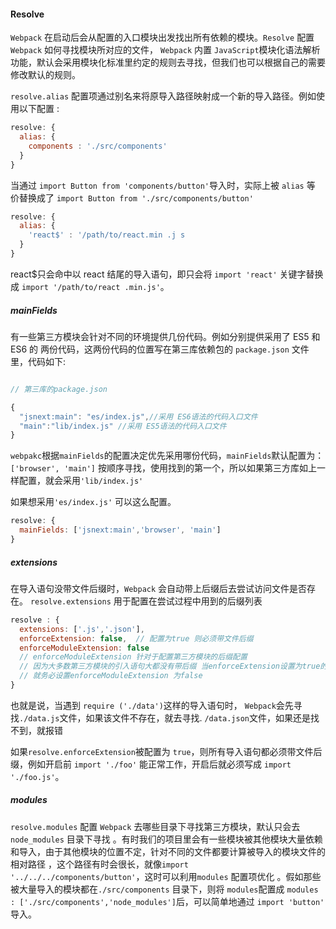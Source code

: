 #### Resolve

`Webpack` 在启动后会从配置的入口模块出发找出所有依赖的模块。`Resolve` 配置 `Webpack` 如何寻找模块所对应的文件， `Webpack` 内置 `JavaScript`模块化语法解析功能，默认会采用模块化标准里约定的规则去寻找，但我们也可以根据自己的需要修改默认的规则。

`resolve.alias` 配置项通过别名来将原导入路径映射成一个新的导入路径。例如使用以下配置 :

```js
resolve: {
  alias: {
    components : './src/components'
  }
}
```

当通过 `import Button from 'components/button'`导入时，实际上被 `alias` 等 价替换成了 `import Button from './src/components/button' `

```js
resolve: {
  alias: {
    'react$' : '/path/to/react.min .j s 
  }
}
```

react$只会命中以 react 结尾的导入语句，即只会将 `import 'react'` 关键字替换 成 `import '/path/to/react .min.js'`。

##### mainFields

有一些第三方模块会针对不同的环境提供几份代码。例如分别提供采用了 ES5 和 ES6 的 两份代码，这两份代码的位置写在第三库依赖包的 `package.json` 文件里，代码如下:

```js

// 第三库的package.json

{
  "jsnext:main": "es/index.js",//采用 ES6语法的代码入口文件
  "main":"lib/index.js" //采用 ES5语法的代码入口文件
}
```

`webpakc`根据`mainFields`的配置决定优先采用哪份代码，`mainFields`默认配置为：`['browser', 'main']` 按顺序寻找，使用找到的第一个，所以如果第三方库如上一样配置，就会采用`'lib/index.js'`

如果想采用`'es/index.js'` 可以这么配置。

```js
resolve: {
  mainFields: ['jsnext:main','browser', 'main']
}
```

##### extensions

在导入语句没带文件后缀时，`Webpack` 会自动带上后缀后去尝试访问文件是否存在。 `resolve.extensions` 用于配置在尝试过程中用到的后缀列表

```js
resolve : {
  extensions: ['.js','.json'],
  enforceExtension: false,  // 配置为true 则必须带文件后缀
  enforceModuleExtension: false 
  // enforceModuleExtension 针对于配置第三方模块的后缀配置
  // 因为大多数第三方模块的引入语句大都没有带后缀 当enforceExtension设置为true的时候
  // 就务必设置enforceModuleExtension 为false
}
```

也就是说，当遇到 `require ('./data')`这样的导入语句时， `Webpack`会先寻找`./data.js`文件，如果该文件不存在，就去寻找. `/data.json`文件，如果还是找不到，就报错 

如果`resolve.enforceExtension`被配置为 `true`，则所有导入语句都必须带文件后缀，例如开启前 `import './foo'` 能正常工作，开启后就必须写成 `import './foo.js'`。



##### modules

`resolve.modules` 配置 `Webpack` 去哪些目录下寻找第三方模块，默认只会去 `node_modules` 目录下寻找 。有时我们的项目里会有一些模块被其他模块大量依赖和导入，由于其他模块的位置不定，针对不同的文件都要计算被导入的模块文件的相对路径 ，这个路径有时会很长，就像`import '../../../components/button'`，这时可以利用`modules` 配置项优化 。假如那些被大量导入的模块都在`./src/components` 目录下，则将 `modules`配置成 `modules : ['./src/components','node_modules']`后，可以简单地通过 `import 'button'` 导入。